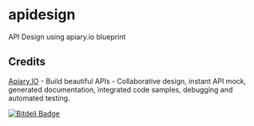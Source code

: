 apidesign
=========

API Design using apiary.io blueprint

## Credits
[Apiary.IO](http://apiary.io/) - Build beautiful APIs - Collaborative design, instant API mock, generated documentation, integrated code samples, debugging and automated testing.


[![Bitdeli Badge](https://d2weczhvl823v0.cloudfront.net/gdumitrescu/apidesign/trend.png)](https://bitdeli.com/free "Bitdeli Badge")

